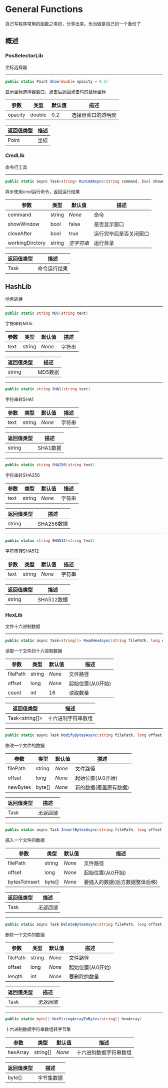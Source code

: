# General Functions

自己写程序常用的函数之类的，分享出来。也当做是自己的一个备份了

## 概述

### PosSelectorLib

坐标选择器

---

``` C#
public static Point Show(double opacity = 0.2)
```
显示坐标选择器窗口，点击后返回点击时的鼠标坐标

|参数|类型|默认值|描述|
|-|-|-|-|
|opacity|double|0.2|选择器窗口的透明度|

|返回值类型|描述|
|-|-|
|Point|坐标|

### CmdLib

命令行工具

---

``` C#
public static async Task<string> RunCmdAsync(string command, bool showWindow = false, bool closeAfter = true, string workingDirectory = "")
```
异步使用cmd运行命令，返回运行结果

|参数|类型|默认值|描述|
|-|-|-|-|
|command|string|*None*|命令|
|showWindow|bool|false|是否显示窗口|
|closeAfter|bool|true|运行完毕后是否关闭窗口|
|workingDirctory|string|*空字符串*|运行目录|

|返回值类型|描述|
|-|-|
|Task<string>|命令运行结果|

## HashLib

哈希转换

---

``` C#
public static string MD5(string text)
```
字符串转MD5

|参数|类型|默认值|描述|
|-|-|-|-|
|text|string|*None*|字符串|

|返回值类型|描述|
|-|-|
|string|MD5数据|

---

``` C#
public static string SHA1(string text)
```
字符串转SHA1

|参数|类型|默认值|描述|
|-|-|-|-|
|text|string|*None*|字符串|

|返回值类型|描述|
|-|-|
|string|SHA1数据|

---

``` C#
public static string SHA256(string text)
```
字符串转SHA256

|参数|类型|默认值|描述|
|-|-|-|-|
|text|string|*None*|字符串|

|返回值类型|描述|
|-|-|
|string|SHA256数据|

---

``` C#
public static string SHA512(string text)
```
字符串转SHA512

|参数|类型|默认值|描述|
|-|-|-|-|
|text|string|*None*|字符串|

|返回值类型|描述|
|-|-|
|string|SHA512数据|

### HexLib

文件十六进制数据

---

``` C#
public static async Task<string[]> ReadHexAsync(string filePath, long offset, int count = 16)
```
读取一个文件的十六进制数据

|参数|类型|默认值|描述|
|-|-|-|-|
|filePath|string|*None*|文件路径|
|offset|long|*None*|起始位置(从0开始)|
|count|int|16|读取数量|

|返回值类型|描述|
|-|-|
|Task<string[]>|十六进制字符串数组|

---

``` C#
public static async Task ModifyBytesAsync(string filePath, long offset, byte[] newBytes)
```
修改一个文件的数据

|参数|类型|默认值|描述|
|-|-|-|-|
|filePath|string|*None*|文件路径|
|offset|long|*None*|起始位置(从0开始)|
|newBytes|byte[]|*None*|新的数据(覆盖原有数据)|

|返回值类型|描述|
|-|-|
|Task|*无返回值*|

---

``` C#
public static async Task InsertBytesAsync(string filePath, long offset, byte[] bytesToInsert)
```
插入一个文件的数据

|参数|类型|默认值|描述|
|-|-|-|-|
|filePath|string|*None*|文件路径|
|offset|long|*None*|起始位置(从0开始)|
|bytesToInsert|byte[]|*None*|要插入的数据(后方数据整体后移)|

|返回值类型|描述|
|-|-|
|Task|*无返回值*|

---

``` C#
public static async Task DeleteBytesAsync(string filePath, long offset, int length)
```
删除一个文件的数据

|参数|类型|默认值|描述|
|-|-|-|-|
|filePath|string|*None*|文件路径|
|offset|long|*None*|起始位置(从0开始)|
|length|int|*None*|要删除的数量|

|返回值类型|描述|
|-|-|
|Task|*无返回值*|

---

``` C#
public static byte[] HexStringArrayToBytes(string[] hexArray)
```
十六进制数据字符串数组转字节集

|参数|类型|默认值|描述|
|-|-|-|-|
|hexArray|string[]|*None*|十六进制数据字符串数组|

|返回值类型|描述|
|-|-|
|byte[]|字节集数据|
